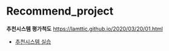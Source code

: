 # Recommend_project
**추천시스템 평가척도**
https://lamttic.github.io/2020/03/20/01.html



* [추천시스템 실습](recommend_project.ipynb)
